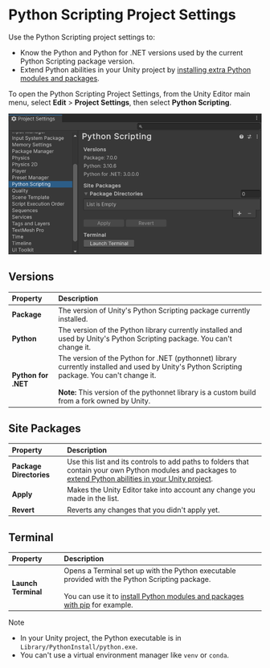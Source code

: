 # Python Scripting Project Settings

Use the Python Scripting project settings to:
* Know the Python and Python for .NET versions used by the current Python Scripting package version.
* Extend Python abilities in your Unity project by [installing extra Python modules and packages](install-python-modules.md).

To open the Python Scripting Project Settings, from the Unity Editor main menu, select **Edit** > **Project Settings**, then select **Python Scripting**.

![Python Scripting Settings](images/project-settings.png)

## Versions

| **Property** | **Description** |
|:---|:---|
| **Package** | The version of Unity's Python Scripting package currently installed. |
| **Python** | The version of the Python library currently installed and used by Unity's Python Scripting package. You can't change it. |
| **Python for .NET** | The version of the Python for .NET (pythonnet) library currently installed and used by Unity's Python Scripting package. You can't change it.<br /><br />**Note:** This version of the pythonnet library is a custom build from a fork owned by Unity. |

## Site Packages

| **Property** | **Description** |
|:---|:---|
| **Package Directories** | Use this list and its controls to add paths to folders that contain your own Python modules and packages to [extend Python abilities in your Unity project](install-python-modules.md#access-your-own-python-modules-and-packages). |
| **Apply** | Makes the Unity Editor take into account any change you made in the list. |
| **Revert** | Reverts any changes that you didn't apply yet. |

## Terminal

| **Property** | **Description** |
|:---|:---|
| **Launch Terminal** | Opens a Terminal set up with the Python executable provided with the Python Scripting package.<br><br>You can use it to [install Python modules and packages with pip](install-python-modules.md#manually-install-a-python-package-with-pip) for example. |

>[!NOTE]
>* In your Unity project, the Python executable is in `Library/PythonInstall/python.exe`.
>* You can't use a virtual environment manager like `venv` or `conda`.
